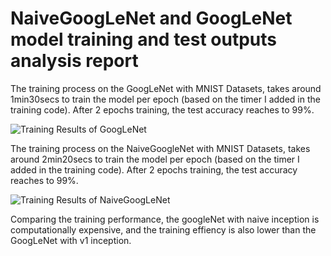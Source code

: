 # NaiveGoogLeNet and GoogLeNet model training and test outputs analysis report


The training process on the GoogLeNet with MNIST Datasets, takes around 1min30secs to train the model per epoch (based on the timer I added in the training code).
After 2 epochs training, the test accuracy reaches to 99%.

![Training Results of GoogLeNet](https://github.com/kuangzijian/UAlberta-Multimedia-Master-Program-MM811-2020-Assignment-2/blob/dev/Q4_mnist_googlenet/Test%20Results/train_googlenet_result.png)

The training process on the NaiveGoogleNet with MNIST Datasets, takes around 2min20secs to train the model per epoch (based on the timer I added in the training code).
After 2 epochs training, the test accuracy reaches to 99%.

![Training Results of NaiveGoogLeNet](https://github.com/kuangzijian/UAlberta-Multimedia-Master-Program-MM811-2020-Assignment-2/blob/dev/Q4_mnist_googlenet/Test%20Results/train_naive_googlenet_result.png)


Comparing the training performance, the googleNet with naive inception is computationally expensive, and the training effiency is also lower than the GoogLeNet with v1 inception.

